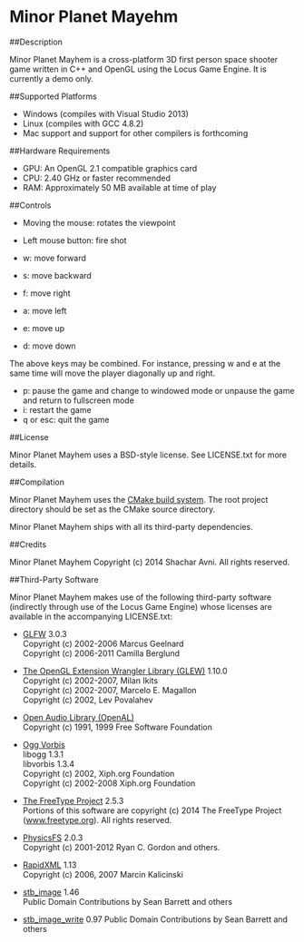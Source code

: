 Minor Planet Mayehm
=================

##Description

Minor Planet Mayhem is a cross-platform 3D first person space shooter game written in C++ and OpenGL using the Locus Game Engine. It is currently a demo only.

##Supported Platforms

* Windows (compiles with Visual Studio 2013)
* Linux (compiles with GCC 4.8.2)
* Mac support and support for other compilers is forthcoming

##Hardware Requirements

* GPU: An OpenGL 2.1 compatible graphics card
* CPU: 2.40 GHz or faster recommended
* RAM: Approximately 50 MB available at time of play

##Controls

* Moving the mouse: rotates the viewpoint
* Left mouse button: fire shot

* w: move forward
* s: move backward
* f: move right
* a: move left
* e: move up
* d: move down

The above keys may be combined. For instance, pressing w and e at the same time will move the player diagonally up and right.

* p: pause the game and change to windowed mode or unpause the game and return to fullscreen mode
* i: restart the game 
* q or esc: quit the game

##License

Minor Planet Mayhem uses a BSD-style license. See LICENSE.txt for more details.

##Compilation

Minor Planet Mayhem uses the [CMake build system](http://www.cmake.org/ "CMake Homepage"). The root project directory should be set as
the CMake source directory.

Minor Planet Mayhem ships with all its third-party dependencies.

##Credits

Minor Planet Mayhem Copyright (c) 2014 Shachar Avni. All rights reserved.

##Third-Party Software

Minor Planet Mayhem makes use of the following third-party software (indirectly through use of the Locus Game Engine) whose licenses
are available in the accompanying LICENSE.txt:

* [GLFW](http://www.glfw.org/ "GLFW Homepage") 3.0.3  
  Copyright (c) 2002-2006 Marcus Geelnard  
  Copyright (c) 2006-2011 Camilla Berglund

* [The OpenGL Extension Wrangler Library (GLEW)](http://glew.sourceforge.net/ "GLEW Homepage") 1.10.0  
  Copyright (c) 2002-2007, Milan Ikits  
  Copyright (c) 2002-2007, Marcelo E. Magallon  
  Copyright (c) 2002, Lev Povalahev

* [Open Audio Library (OpenAL)](http://www.openal.org/ "OpenAL Homepage")  
  Copyright (c) 1991, 1999 Free Software Foundation

* [Ogg Vorbis](http://www.vorbis.com/ "Ogg Vorbis Homepage")  
  libogg 1.3.1  
  libvorbis 1.3.4  
  Copyright (c) 2002, Xiph.org Foundation  
  Copyright (c) 2002-2008 Xiph.org Foundation

* [The FreeType Project](http://www.freetype.org/ "FreeType Project Homepage") 2.5.3  
  Portions of this software are copyright (c) 2014 The FreeType
  Project (www.freetype.org).  All rights reserved.
 
* [PhysicsFS](https://icculus.org/physfs/ "PhysicsFS Homepage") 2.0.3  
  Copyright (c) 2001-2012 Ryan C. Gordon and others.

* [RapidXML](http://rapidxml.sourceforge.net/ "RapidXML Homepage") 1.13  
  Copyright (c) 2006, 2007 Marcin Kalicinski

* [stb_image](https://github.com/nothings/stb "stb_image GitHub") 1.46  
  Public Domain
  Contributions by Sean Barrett and others

* [stb_image_write](https://github.com/nothings/stb "stb_image_write GitHub") 0.97
  Public Domain
  Contributions by Sean Barrett and others